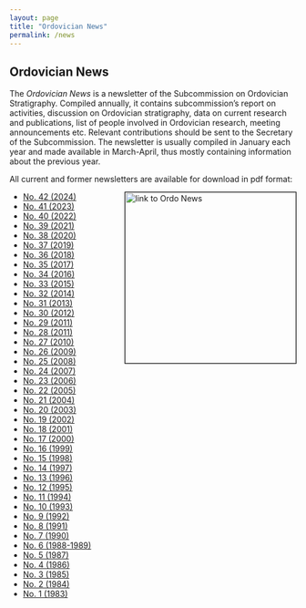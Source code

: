 ```yaml
---
layout: page
title: "Ordovician News"
permalink: /news
---
```

## Ordovician News

The *Ordovician News* is a newsletter of the Subcommission on Ordovician Stratigraphy. Compiled annually, it contains subcommission’s report on activities, discussion on Ordovician stratigraphy, data on current research and publications, list of people involved in Ordovician research, meeting announcements etc. Relevant contributions should be sent to the Secretary of the Subcommission. The newsletter is usually compiled in January each year and made available in March-April, thus mostly containing information about the previous year.

All current and former newsletters are available for download in pdf format:

<a href="files/Ordovician_News_42.pdf" style="float:right;">
    <img src="images/Ordovician_News_42.jpg" style="border:solid 1px black; width:300px;" alt="link to Ordo News" />
</a>

* [No. 42 (2024)](files/Ordovician_News_42.pdf)
* [No. 41 (2023)](files/Ordovician_News_2023.pdf)
* [No. 40 (2022)](files/Ordovician_News_2022.pdf)
* [No. 39 (2021)](files/Ordovician_News_2021.pdf)
* [No. 38 (2020)](files/Ordovician_News_2020.pdf)
* [No. 37 (2019)](files/Ordovician_News_2019.pdf)
* [No. 36 (2018)](files/Ordovician_News_2018.pdf)
* [No. 35 (2017)](files/Ordovician_News_2017.pdf)
* [No. 34 (2016)](files/Ordovician_News_2016.pdf)
* [No. 33 (2015)](files/Ordovician_News_2015.pdf)
* [No. 32 (2014)](files/Ordovician_News_2014.pdf)
* [No. 31 (2013)](files/Ordovician_News_2013.pdf)
* [No. 30 (2012)](files/Ordovician_News_2012.pdf)
* [No. 29 (2011)](files/Ordovician_News_2011b.pdf)
* [No. 28 (2011)](files/Ordovician_News_2011.pdf)
* [No. 27 (2010)](files/Ordovician_News_2010.pdf)
* [No. 26 (2009)](files/Ordovician_News_2009.pdf)
* [No. 25 (2008)](files/Ordovician_News_2008.pdf)
* [No. 24 (2007)](files/Ordovician_News_2007.pdf)
* [No. 23 (2006)](files/Ordovician_News_2006.pdf)
* [No. 22 (2005)](files/Ordovician_News_2005.pdf)
* [No. 21 (2004)](files/Ordovician_News_2004.pdf)
* [No. 20 (2003)](files/Ordovician_News_2003.pdf)
* [No. 19 (2002)](files/Ordovician_News_2002.pdf)
* [No. 18 (2001)](files/Ordovician_News_2001.pdf)
* [No. 17 (2000)](files/Ordovician_News_2000.pdf)
* [No. 16 (1999)](files/Ordovician_News_1999.pdf)
* [No. 15 (1998)](files/Ordovician_News_1998.pdf)
* [No. 14 (1997)](files/Ordovician_News_1997.pdf)
* [No. 13 (1996)](files/Ordovician_News_1996.pdf)
* [No. 12 (1995)](files/Ordovician_News_1995.pdf)
* [No. 11 (1994)](files/Ordovician_News_1994.pdf)
* [No. 10 (1993)](files/Ordovician_News_1993.pdf)
* [No. 9 (1992)](files/Ordovician_News_1992.pdf)
* [No. 8 (1991)](files/Ordovician_News_1991.pdf)
* [No. 7 (1990)](files/Ordovician_News_1990.pdf)
* [No. 6 (1988-1989)](files/Ordovician_News_1988.pdf)
* [No. 5 (1987)](files/Ordovician_News_1987.pdf)
* [No. 4 (1986)](files/Ordovician_News_1986.pdf)
* [No. 3 (1985)](files/Ordovician_News_1985.pdf)
* [No. 2 (1984)](files/Ordovician_News_1984.pdf)
* [No. 1 (1983)](files/Ordovician_News_1983.pdf)

